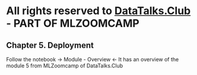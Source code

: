 # All rights reserved to [DataTalks.Club](https://datatalks.club/) - PART OF MLZOOMCAMP
## Chapter 5. Deployment

Follow the notebook -> Module - Overview <- It has an overview of the module 5 from MLZoomcamp of DataTalks.Club
